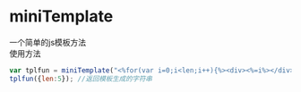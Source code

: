 miniTemplate
============

一个简单的js模板方法   
使用方法   
```javascript
var tplfun = miniTemplate("<%for(var i=0;i<len;i++){%><div><%=i%></div><%}%>");
tplfun({len:5}); //返回模板生成的字符串
```
